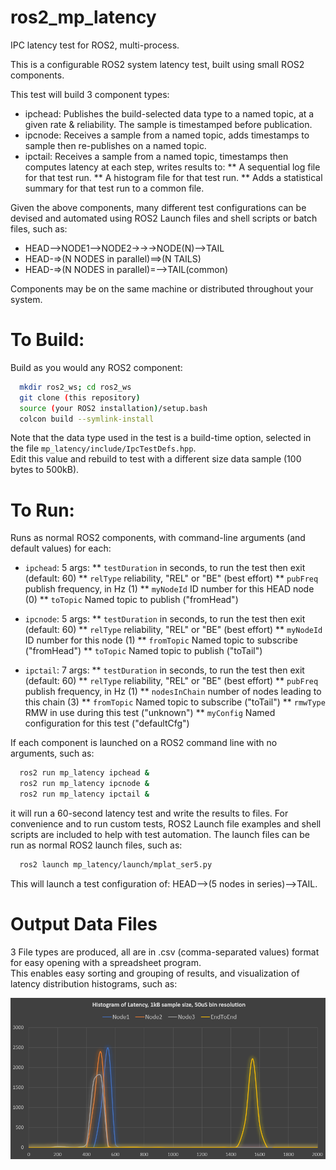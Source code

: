 # ros2_mp_latency
IPC latency test for ROS2, multi-process.

This is a configurable ROS2 system latency test, built using small ROS2 components.  

This test will build 3 component types:
 * ipchead: Publishes the build-selected data type to a named topic, at a given rate & reliability.  The sample is timestamped before publication.
 * ipcnode: Receives a sample from a named topic, adds timestamps to sample then re-publishes on a named topic.
 * ipctail: Receives a sample from a named topic, timestamps then computes latency at each step, writes results to:
 ** A sequential log file for that test run.
 ** A histogram file for that test run.
 ** Adds a statistical summary for that test run to a common file.

 Given the above components, many different test configurations can be devised and automated using ROS2 Launch files and shell scripts or batch files, such as:

  * HEAD-->NODE1-->NODE2->->->NODE(N)-->TAIL
  * HEAD-=>(N NODES in parallel)==>(N TAILS)
  * HEAD-=>(N NODES in parallel)=-->TAIL(common)
  
  Components may be on the same machine or distributed throughout your system.

# To Build:
Build as you would any ROS2 component:
```bash
  mkdir ros2_ws; cd ros2_ws
  git clone (this repository)
  source (your ROS2 installation)/setup.bash
  colcon build --symlink-install
```
Note that the data type used in the test is a build-time option, selected in the file `mp_latency/include/IpcTestDefs.hpp`.  
Edit this value and rebuild to test with a different size data sample (100 bytes to 500kB).

# To Run:
Runs as normal ROS2 components, with command-line arguments (and default values) for each:
 * `ipchead`: 5 args:
 ** `testDuration` in seconds, to run the test then exit (default: 60)
 ** `relType` reliability, "REL" or "BE" (best effort)
 ** `pubFreq` publish frequency, in Hz (1)
 ** `myNodeId` ID number for this HEAD node (0)
 ** `toTopic` Named topic to publish ("fromHead")

 * `ipcnode`: 5 args:
 ** `testDuration` in seconds, to run the test then exit (default: 60)
 ** `relType` reliability, "REL" or "BE" (best effort)
 ** `myNodeId` ID number for this node (1)
 ** `fromTopic` Named topic to subscribe ("fromHead")
 ** `toTopic` Named topic to publish ("toTail")

 * `ipctail`: 7 args:
 ** `testDuration` in seconds, to run the test then exit (default: 60)
 ** `relType` reliability, "REL" or "BE" (best effort)
 ** `pubFreq` publish frequency, in Hz (1)
 ** `nodesInChain` number of nodes leading to this chain (3)
 ** `fromTopic` Named topic to subscribe ("toTail")
 ** `rmwType` RMW in use during this test ("unknown")
 ** `myConfig` Named configuration for this test ("defaultCfg")

If each component is launched on a ROS2 command line with no arguments, such as:  
```bash
  ros2 run mp_latency ipchead &
  ros2 run mp_latency ipcnode &
  ros2 run mp_latency ipctail &
```
it will run a 60-second latency test and write the results to files.
For convenience and to run custom tests, ROS2 Launch file examples and shell scripts are included to help with test automation.  The launch files can be run as normal ROS2 launch files, such as:  
```bash
  ros2 launch mp_latency/launch/mplat_ser5.py
```
This will launch a test configuration of: HEAD-->(5 nodes in series)-->TAIL.

# Output Data Files
3 File types are produced, all are in .csv (comma-separated values) format for easy opening with a spreadsheet program.  
This enables easy sorting and grouping of results, and visualization of latency distribution histograms, such as:  

![Latency Histogram](ros2_histo_3node_1kb.png)

